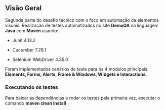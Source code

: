 ## Visão Geral

Segunda parte do desafio técnico com o foco em automação de elementos visuais. Realização de testes automatizados no site **DemoQA** na linguagem <b>Java</b> com <b>Maven</b> usando:

- Junit 4.13.2

- Cucumber 7.28.1

- Selenium WebDriver 4.35.0

Foram implementados cenários de teste para os 4 módulos principais: **Elements, Forms, Alerts, Frame & Windows, Widgets e Interactions**.

### Executando os testes

Para baixar as dependências e rodar os testes pela primeira vez, executar o comando <b>maven clean install</b>
